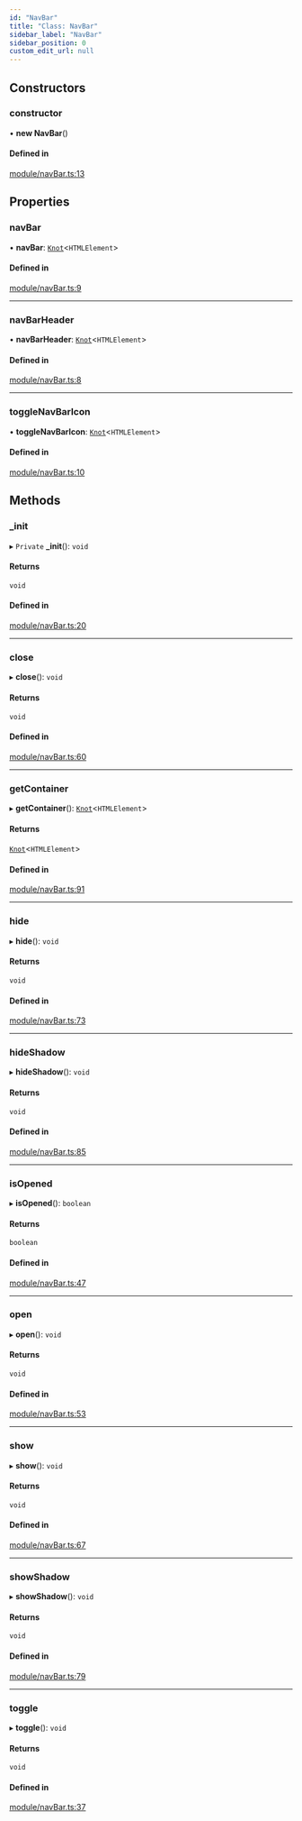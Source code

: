 ```yaml
---
id: "NavBar"
title: "Class: NavBar"
sidebar_label: "NavBar"
sidebar_position: 0
custom_edit_url: null
---
```


## Constructors

### constructor

• **new NavBar**()

#### Defined in

[module/navBar.ts:13](https://github.com/siposdani87/sui-js/blob/1a445e5/src/module/navBar.ts#L13)

## Properties

### navBar

• **navBar**: [`Knot`](Knot.md)<`HTMLElement`\>

#### Defined in

[module/navBar.ts:9](https://github.com/siposdani87/sui-js/blob/1a445e5/src/module/navBar.ts#L9)

___

### navBarHeader

• **navBarHeader**: [`Knot`](Knot.md)<`HTMLElement`\>

#### Defined in

[module/navBar.ts:8](https://github.com/siposdani87/sui-js/blob/1a445e5/src/module/navBar.ts#L8)

___

### toggleNavBarIcon

• **toggleNavBarIcon**: [`Knot`](Knot.md)<`HTMLElement`\>

#### Defined in

[module/navBar.ts:10](https://github.com/siposdani87/sui-js/blob/1a445e5/src/module/navBar.ts#L10)

## Methods

### \_init

▸ `Private` **_init**(): `void`

#### Returns

`void`

#### Defined in

[module/navBar.ts:20](https://github.com/siposdani87/sui-js/blob/1a445e5/src/module/navBar.ts#L20)

___

### close

▸ **close**(): `void`

#### Returns

`void`

#### Defined in

[module/navBar.ts:60](https://github.com/siposdani87/sui-js/blob/1a445e5/src/module/navBar.ts#L60)

___

### getContainer

▸ **getContainer**(): [`Knot`](Knot.md)<`HTMLElement`\>

#### Returns

[`Knot`](Knot.md)<`HTMLElement`\>

#### Defined in

[module/navBar.ts:91](https://github.com/siposdani87/sui-js/blob/1a445e5/src/module/navBar.ts#L91)

___

### hide

▸ **hide**(): `void`

#### Returns

`void`

#### Defined in

[module/navBar.ts:73](https://github.com/siposdani87/sui-js/blob/1a445e5/src/module/navBar.ts#L73)

___

### hideShadow

▸ **hideShadow**(): `void`

#### Returns

`void`

#### Defined in

[module/navBar.ts:85](https://github.com/siposdani87/sui-js/blob/1a445e5/src/module/navBar.ts#L85)

___

### isOpened

▸ **isOpened**(): `boolean`

#### Returns

`boolean`

#### Defined in

[module/navBar.ts:47](https://github.com/siposdani87/sui-js/blob/1a445e5/src/module/navBar.ts#L47)

___

### open

▸ **open**(): `void`

#### Returns

`void`

#### Defined in

[module/navBar.ts:53](https://github.com/siposdani87/sui-js/blob/1a445e5/src/module/navBar.ts#L53)

___

### show

▸ **show**(): `void`

#### Returns

`void`

#### Defined in

[module/navBar.ts:67](https://github.com/siposdani87/sui-js/blob/1a445e5/src/module/navBar.ts#L67)

___

### showShadow

▸ **showShadow**(): `void`

#### Returns

`void`

#### Defined in

[module/navBar.ts:79](https://github.com/siposdani87/sui-js/blob/1a445e5/src/module/navBar.ts#L79)

___

### toggle

▸ **toggle**(): `void`

#### Returns

`void`

#### Defined in

[module/navBar.ts:37](https://github.com/siposdani87/sui-js/blob/1a445e5/src/module/navBar.ts#L37)
